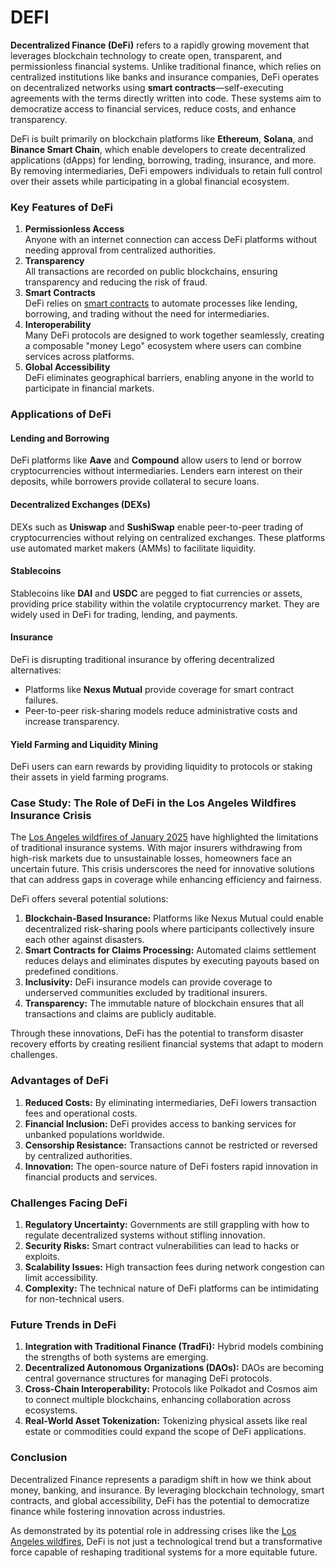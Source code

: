 # DEFI

**Decentralized Finance (DeFi)** refers to a rapidly growing movement that leverages blockchain technology to create open, transparent, and permissionless financial systems. Unlike traditional finance, which relies on centralized institutions like banks and insurance companies, DeFi operates on decentralized networks using **smart contracts**—self-executing agreements with the terms directly written into code. These systems aim to democratize access to financial services, reduce costs, and enhance transparency.

DeFi is built primarily on blockchain platforms like **Ethereum**, **Solana**, and **Binance Smart Chain**, which enable developers to create decentralized applications (dApps) for lending, borrowing, trading, insurance, and more. By removing intermediaries, DeFi empowers individuals to retain full control over their assets while participating in a global financial ecosystem.

### Key Features of DeFi

1. **Permissionless Access**\
   Anyone with an internet connection can access DeFi platforms without needing approval from centralized authorities.
2. **Transparency**\
   All transactions are recorded on public blockchains, ensuring transparency and reducing the risk of fraud.
3. **Smart Contracts**\
   DeFi relies on [smart contracts](../technology/smart_contracts.md) to automate processes like lending, borrowing, and trading without the need for intermediaries.
4. **Interoperability**\
   Many DeFi protocols are designed to work together seamlessly, creating a composable "money Lego" ecosystem where users can combine services across platforms.
5. **Global Accessibility**\
   DeFi eliminates geographical barriers, enabling anyone in the world to participate in financial markets.

### Applications of DeFi

#### Lending and Borrowing

DeFi platforms like **Aave** and **Compound** allow users to lend or borrow cryptocurrencies without intermediaries. Lenders earn interest on their deposits, while borrowers provide collateral to secure loans.

#### Decentralized Exchanges (DEXs)

DEXs such as **Uniswap** and **SushiSwap** enable peer-to-peer trading of cryptocurrencies without relying on centralized exchanges. These platforms use automated market makers (AMMs) to facilitate liquidity.

#### Stablecoins

Stablecoins like **DAI** and **USDC** are pegged to fiat currencies or assets, providing price stability within the volatile cryptocurrency market. They are widely used in DeFi for trading, lending, and payments.

#### Insurance

DeFi is disrupting traditional insurance by offering decentralized alternatives:

* Platforms like **Nexus Mutual** provide coverage for smart contract failures.
* Peer-to-peer risk-sharing models reduce administrative costs and increase transparency.

#### Yield Farming and Liquidity Mining

DeFi users can earn rewards by providing liquidity to protocols or staking their assets in yield farming programs.

### Case Study: The Role of DeFi in the Los Angeles Wildfires Insurance Crisis

The [Los Angeles wildfires of January 2025](../misc/los_angeles_wildfires_2025.md) have highlighted the limitations of traditional insurance systems. With major insurers withdrawing from high-risk markets due to unsustainable losses, homeowners face an uncertain future. This crisis underscores the need for innovative solutions that can address gaps in coverage while enhancing efficiency and fairness.

DeFi offers several potential solutions:

1. **Blockchain-Based Insurance:** Platforms like Nexus Mutual could enable decentralized risk-sharing pools where participants collectively insure each other against disasters.
2. **Smart Contracts for Claims Processing:** Automated claims settlement reduces delays and eliminates disputes by executing payouts based on predefined conditions.
3. **Inclusivity:** DeFi insurance models can provide coverage to underserved communities excluded by traditional insurers.
4. **Transparency:** The immutable nature of blockchain ensures that all transactions and claims are publicly auditable.

Through these innovations, DeFi has the potential to transform disaster recovery efforts by creating resilient financial systems that adapt to modern challenges.

### Advantages of DeFi

1. **Reduced Costs:** By eliminating intermediaries, DeFi lowers transaction fees and operational costs.
2. **Financial Inclusion:** DeFi provides access to banking services for unbanked populations worldwide.
3. **Censorship Resistance:** Transactions cannot be restricted or reversed by centralized authorities.
4. **Innovation:** The open-source nature of DeFi fosters rapid innovation in financial products and services.

### Challenges Facing DeFi

1. **Regulatory Uncertainty:** Governments are still grappling with how to regulate decentralized systems without stifling innovation.
2. **Security Risks:** Smart contract vulnerabilities can lead to hacks or exploits.
3. **Scalability Issues:** High transaction fees during network congestion can limit accessibility.
4. **Complexity:** The technical nature of DeFi platforms can be intimidating for non-technical users.

### Future Trends in DeFi

1. **Integration with Traditional Finance (TradFi):** Hybrid models combining the strengths of both systems are emerging.
2. **Decentralized Autonomous Organizations (DAOs):** DAOs are becoming central governance structures for managing DeFi protocols.
3. **Cross-Chain Interoperability:** Protocols like Polkadot and Cosmos aim to connect multiple blockchains, enhancing collaboration across ecosystems.
4. **Real-World Asset Tokenization:** Tokenizing physical assets like real estate or commodities could expand the scope of DeFi applications.

### Conclusion

Decentralized Finance represents a paradigm shift in how we think about money, banking, and insurance. By leveraging blockchain technology, smart contracts, and global accessibility, DeFi has the potential to democratize finance while fostering innovation across industries.

As demonstrated by its potential role in addressing crises like the [Los Angeles wildfires](../misc/los_angeles_wildfires_2025.md), DeFi is not just a technological trend but a transformative force capable of reshaping traditional systems for a more equitable future.

